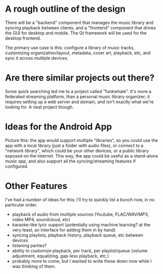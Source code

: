 # A rough outline of the design
There will be a "backend" component that manages the music library and syncing playback between clients, and a "frontend" component that drives the GUI for desktop and mobile. The Qt framework will be used for the desktop frontend.

The primary use case is this: configure a library of music tracks, customizing organization/layout, metadata, cover art, playback, etc, and sync it across multiple devices.



# Are there similar projects out there?
Some quick searching led me to a project called "funkwhale". It's more a federated streaming platform, than a personal music library organizer; it requires setting up a web server and domain, and isn't exactly what we're looking for. A neat project though.



# Ideas for the Android App
Picture this: the app would support multiple "libraries", so you could use the app with a local library (just a folder with audio files), or connect to a "network library", which could be your other devices, or a public library exposed on the internet. This way, the app could be useful as a stand-alone music app, and also support all the syncing/streaming features if configured.



# Other Features
I've had a number of ideas for this; I'll try to quickly list a bunch now, in no particular order.
- playback of audio from multiple sources (Youtube, FLAC/WAV/MP3, video MP4, soundcloud, etc)
- karaoke-like lyric support (potentially using machine learning? at the very least, an interface for adding them in by hand)
- syncing playlists, playback history, playback queue, etc between devices
- listening parties?
- ability to customize playback, per track, per playlist/queue (volume adjustment, equalizing, gap-less playback, etc.)
- probably more to come, but I wanted to write these down now while I was thinking of them.
